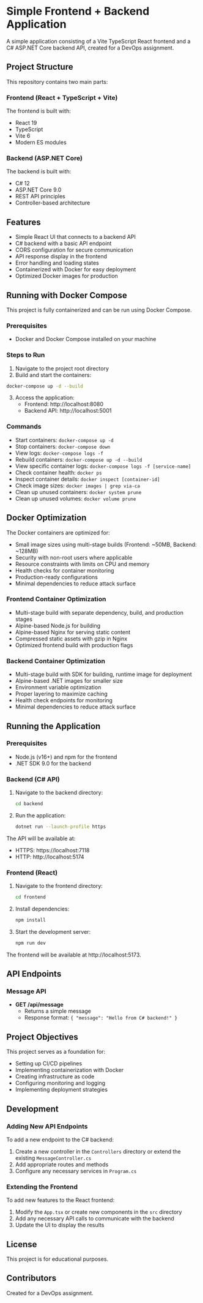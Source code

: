 # Simple Frontend + Backend Application

A simple application consisting of a Vite TypeScript React frontend and a C# ASP.NET Core backend API, created for a DevOps assignment.

## Project Structure

This repository contains two main parts:

### Frontend (React + TypeScript + Vite)

The frontend is built with:
- React 19
- TypeScript
- Vite 6
- Modern ES modules

### Backend (ASP.NET Core)

The backend is built with:
- C# 12
- ASP.NET Core 9.0
- REST API principles
- Controller-based architecture

## Features

- Simple React UI that connects to a backend API
- C# backend with a basic API endpoint
- CORS configuration for secure communication
- API response display in the frontend
- Error handling and loading states
- Containerized with Docker for easy deployment
- Optimized Docker images for production

## Running with Docker Compose

This project is fully containerized and can be run using Docker Compose.

### Prerequisites

- Docker and Docker Compose installed on your machine

### Steps to Run

1. Navigate to the project root directory
2. Build and start the containers:

```bash
docker-compose up -d --build
```

3. Access the application:
   - Frontend: http://localhost:8080
   - Backend API: http://localhost:5001

### Commands

- Start containers: `docker-compose up -d`
- Stop containers: `docker-compose down`
- View logs: `docker-compose logs -f`
- Rebuild containers: `docker-compose up -d --build`
- View specific container logs: `docker-compose logs -f [service-name]`
- Check container health: `docker ps`
- Inspect container details: `docker inspect [container-id]`
- Check image sizes: `docker images | grep via-ca`
- Clean up unused containers: `docker system prune`
- Clean up unused volumes: `docker volume prune`

## Docker Optimization

The Docker containers are optimized for:

- Small image sizes using multi-stage builds (Frontend: ~50MB, Backend: ~128MB)
- Security with non-root users where applicable
- Resource constraints with limits on CPU and memory
- Health checks for container monitoring
- Production-ready configurations
- Minimal dependencies to reduce attack surface

### Frontend Container Optimization
- Multi-stage build with separate dependency, build, and production stages
- Alpine-based Node.js for building
- Alpine-based Nginx for serving static content
- Compressed static assets with gzip in Nginx
- Optimized frontend build with production flags

### Backend Container Optimization
- Multi-stage build with SDK for building, runtime image for deployment
- Alpine-based .NET images for smaller size
- Environment variable optimization
- Proper layering to maximize caching
- Health check endpoints for monitoring
- Minimal dependencies to reduce attack surface

## Running the Application

### Prerequisites

- Node.js (v16+) and npm for the frontend
- .NET SDK 9.0 for the backend

### Backend (C# API)

1. Navigate to the backend directory:
   ```bash
   cd backend
   ```

2. Run the application:
   ```bash
   dotnet run --launch-profile https
   ```

The API will be available at:
- HTTPS: https://localhost:7118
- HTTP: http://localhost:5174

### Frontend (React)

1. Navigate to the frontend directory:
   ```bash
   cd frontend
   ```

2. Install dependencies:
   ```bash
   npm install
   ```

3. Start the development server:
   ```bash
   npm run dev
   ```

The frontend will be available at http://localhost:5173.

## API Endpoints

### Message API

- **GET /api/message**
  - Returns a simple message
  - Response format: `{ "message": "Hello from C# backend!" }`

## Project Objectives

This project serves as a foundation for:
- Setting up CI/CD pipelines
- Implementing containerization with Docker
- Creating infrastructure as code
- Configuring monitoring and logging
- Implementing deployment strategies

## Development

### Adding New API Endpoints

To add a new endpoint to the C# backend:

1. Create a new controller in the `Controllers` directory or extend the existing `MessageController.cs`
2. Add appropriate routes and methods
3. Configure any necessary services in `Program.cs`

### Extending the Frontend

To add new features to the React frontend:

1. Modify the `App.tsx` or create new components in the `src` directory
2. Add any necessary API calls to communicate with the backend
3. Update the UI to display the results

## License

This project is for educational purposes.

## Contributors

Created for a DevOps assignment.
